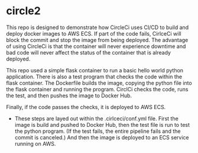 # circle2

This repo is designed to demonstrate how CircleCi uses CI/CD to build and deploy docker images to AWS ECS.
If part of the code fails, CirlceCi will block the commit and stop the image from being deployed. The advantage of using CircleCi is that the container will never experience downtime and bad code will never affect the status of the container that is already deployed. 

This repo used a simple flask container to run a basic hello world python application. There is also a test program that checks the code within the flask container.
The Dockerfile builds the image, copying the python file into the flask container and running the program.
CirclCi checks the code, runs the test, and then pushes the image to Docker Hub.

Finally, if the code passes the checks, it is deployed to AWS ECS.

- These steps are layed out within the .cirlceci/conf.yml file. First the image is build and pushed to Docker Hub, then the test file is run to test the python program. (If the test fails, the entire pipeline fails and the commit is canceled.) And then the image is deployed to an ECS service running on AWS.  
